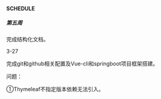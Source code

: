 #### SCHEDULE

##### 第五周

完成结构化文档。

3-27

完成git和github相关配置及Vue-cli和springboot项目框架搭建。

问题：

①Thymeleaf不指定版本依赖无法引入。

